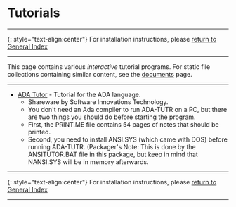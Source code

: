 # Tutorials

-----

{: style="text-align:center"}
For installation instructions, please [return to General Index](README.md)

-----

This page contains various *interactive* tutorial programs. For static file collections containing similar content, see the [documents](Documents.md) page. 

-----

+ [ADA Tutor](./zip/adatutor.zip) - Tutorial for the ADA language.
    + Shareware by Software Innovations Technology.
    + You don't need an Ada compiler to run ADA-TUTR on a PC, but there are two things you should do before starting the program.
    + First, the PRINT.ME file contains 54 pages of notes that should be printed.
    + Second, you need to install ANSI.SYS (which came with DOS) before running ADA-TUTR. (Packager's Note: This is done by the ANSITUTOR.BAT file in this package, but keep in mind that NANSI.SYS will be in memory afterwards.

-----

{: style="text-align:center"}
For installation instructions, please [return to General Index](README.md)

-----


